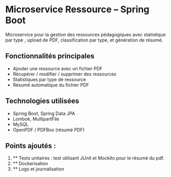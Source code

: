 # Microservice Ressource – Spring Boot

Microservice pour la gestion des ressources pédagogiques avec statistique par type , upload de PDF, classification par type, et génération de résumé.

##  Fonctionnalités principales

-  Ajouter une ressource avec un fichier PDF
-  Récupérer / modifier / supprimer des ressources
-  Statistiques par type de ressource
-  Résumé automatique du fichier PDF

##  Technologies utilisées

- Spring Boot, Spring Data JPA
- Lombok, MultipartFile
- MySQL
- OpenPDF / PDFBox (résumé PDF)

##  Points ajoutés :

1. ** Tests unitaires : test utilisant JUnit et Mockito pour le résumé du pdf.
2. ** Dockerisation
3. ** Logs et journalisation

